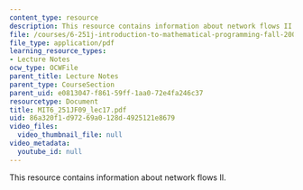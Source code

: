 ```yaml
---
content_type: resource
description: This resource contains information about network flows II.
file: /courses/6-251j-introduction-to-mathematical-programming-fall-2009/86a320f1d97269a0128d4925121e8679_MIT6_251JF09_lec17.pdf
file_type: application/pdf
learning_resource_types:
- Lecture Notes
ocw_type: OCWFile
parent_title: Lecture Notes
parent_type: CourseSection
parent_uid: e0813047-f861-59ff-1aa0-72e4fa246c37
resourcetype: Document
title: MIT6_251JF09_lec17.pdf
uid: 86a320f1-d972-69a0-128d-4925121e8679
video_files:
  video_thumbnail_file: null
video_metadata:
  youtube_id: null
---
```

This resource contains information about network flows II.

